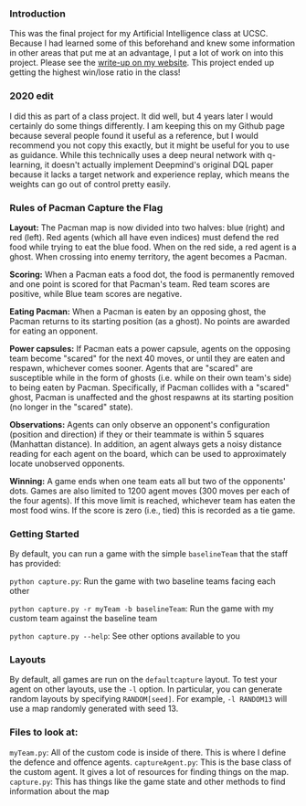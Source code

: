 ### Introduction

This was the final project for my Artificial Intelligence class at UCSC. Because I had learned some of this beforehand and knew some information in other areas that put me at an advantage, I put a lot of work on into this project. Please see the [write-up on my website](https://jaredj.xyz/blog/pacman-tournament-agent/). This project ended up getting the highest win/lose ratio in the class!

### 2020 edit
I did this as part of a class project. It did well, but 4 years later I would certainly do some things differently. I am keeping this on my Github page because several people found it useful as a reference, but I would recommend you not copy this exactly, but it might be useful for you to use as guidance. While this technically uses a deep neural network with q-learning, it doesn't actually implement Deepmind's original DQL paper because it lacks a target network and experience replay, which means the weights can go out of control pretty easily.

### Rules of Pacman Capture the Flag

**Layout:** The Pacman map is now divided into two halves: blue (right) and red (left). Red agents (which all have even indices) must defend the red food while trying to eat the blue food. When on the red side, a red agent is a ghost. When crossing into enemy territory, the agent becomes a Pacman.

**Scoring:** When a Pacman eats a food dot, the food is permanently removed and one point is scored for that Pacman's team. Red team scores are positive, while Blue team scores are negative.

**Eating Pacman:** When a Pacman is eaten by an opposing ghost, the Pacman returns to its starting position (as a ghost). No points are awarded for eating an opponent.

**Power capsules:** If Pacman eats a power capsule, agents on the opposing team become "scared" for the next 40 moves, or until they are eaten and respawn, whichever comes sooner. Agents that are "scared" are susceptible while in the form of ghosts (i.e. while on their own team's side) to being eaten by Pacman. Specifically, if Pacman collides with a "scared" ghost, Pacman is unaffected and the ghost respawns at its starting position (no longer in the "scared" state).

**Observations:** Agents can only observe an opponent's configuration (position and direction) if they or their teammate is within 5 squares (Manhattan distance). In addition, an agent always gets a noisy distance reading for each agent on the board, which can be used to approximately locate unobserved opponents.

**Winning:** A game ends when one team eats all but two of the opponents' dots. Games are also limited to 1200 agent moves (300 moves per each of the four agents). If this move limit is reached, whichever team has eaten the most food wins. If the score is zero (i.e., tied) this is recorded as a tie game.

### Getting Started

By default, you can run a game with the simple `baselineTeam` that the staff has provided:

`python capture.py`: Run the game with two baseline teams facing each other

`python capture.py -r myTeam -b baselineTeam`: Run the game with my custom team against the baseline team

`python capture.py --help`: See other options available to you

### Layouts

By default, all games are run on the `defaultcapture` layout. To test your agent on other layouts, use the `-l` option. In particular, you can generate random layouts by specifying `RANDOM[seed]`. For example, `-l RANDOM13` will use a map randomly generated with seed 13.

### Files to look at:

`myTeam.py`: All of the custom code is inside of there. This is where I define the defence and offence agents.
`captureAgent.py`: This is the base class of the custom agent. It gives a lot of resources for finding things on the map.
`capture.py`: This has things like the game state and other methods to find information about the map


